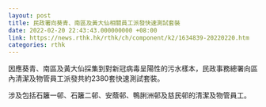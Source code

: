 ```yaml
---
layout: post
title: 民政署向葵青、南區及黃大仙相關員工派發快速測試套裝
date: 2022-02-20 22:43:43.000000000 +08:00
link: https://news.rthk.hk/rthk/ch/component/k2/1634839-20220220.htm
categories: rthk
---
```


因應葵青、南區及黃大仙採集到對新冠病毒呈陽性的污水樣本，民政事務總署向區內清潔及物管員工派發共約2380套快速測試套裝。

涉及包括石籬一邨、石籬二邨、安蔭邨、鴨脷洲邨及慈民邨的清潔及物管員工。
